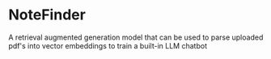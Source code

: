 # NoteFinder
A retrieval augmented generation model that can be used to parse uploaded pdf's into vector embeddings to train a built-in LLM chatbot
